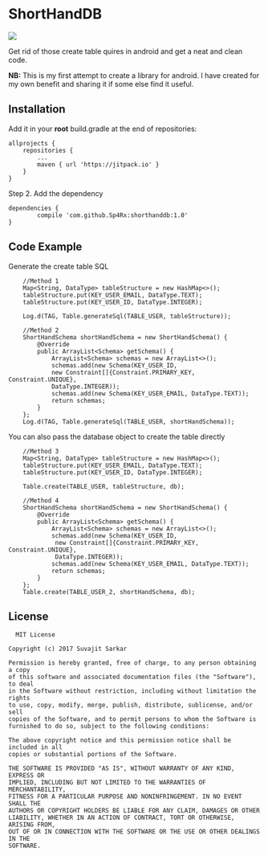 # ShortHandDB
[![](https://jitpack.io/v/Sp4Rx/shorthanddb.svg)](https://jitpack.io/#Sp4Rx/shorthanddb)

Get rid of those create table quires in android and get a neat and clean code.

**NB:** This is my first attempt to create a library for android. I have created for my  own benefit and sharing it if some else find it useful.

## Installation
Add it in your **root** build.gradle at the end of repositories:

	allprojects {
		repositories {
			...
			maven { url 'https://jitpack.io' }
		}
	}
Step 2. Add the dependency

	dependencies {
	        compile 'com.github.Sp4Rx:shorthanddb:1.0'
	}

## Code Example

Generate the create table SQL

        //Method 1
        Map<String, DataType> tableStructure = new HashMap<>();
        tableStructure.put(KEY_USER_EMAIL, DataType.TEXT);
        tableStructure.put(KEY_USER_ID, DataType.INTEGER);

        Log.d(TAG, Table.generateSql(TABLE_USER, tableStructure));

        //Method 2
        ShortHandSchema shortHandSchema = new ShortHandSchema() {
            @Override
            public ArrayList<Schema> getSchema() {
                ArrayList<Schema> schemas = new ArrayList<>();
                schemas.add(new Schema(KEY_USER_ID, 
                new Constraint[]{Constraint.PRIMARY_KEY, Constraint.UNIQUE}, 
                DataType.INTEGER));
                schemas.add(new Schema(KEY_USER_EMAIL, DataType.TEXT));
                return schemas;
            }
        };
        Log.d(TAG, Table.generateSql(TABLE_USER, shortHandSchema));
You can also pass the database object to create the table directly

        //Method 3
        Map<String, DataType> tableStructure = new HashMap<>();
        tableStructure.put(KEY_USER_EMAIL, DataType.TEXT);
        tableStructure.put(KEY_USER_ID, DataType.INTEGER);

        Table.create(TABLE_USER, tableStructure, db);

        //Method 4
        ShortHandSchema shortHandSchema = new ShortHandSchema() {
            @Override
            public ArrayList<Schema> getSchema() {
                ArrayList<Schema> schemas = new ArrayList<>();
                schemas.add(new Schema(KEY_USER_ID,
                 new Constraint[]{Constraint.PRIMARY_KEY, Constraint.UNIQUE},
                 DataType.INTEGER));
                schemas.add(new Schema(KEY_USER_EMAIL, DataType.TEXT));
                return schemas;
            }
        };
        Table.create(TABLE_USER_2, shortHandSchema, db);

## License

      MIT License
    
    Copyright (c) 2017 Suvajit Sarkar
    
    Permission is hereby granted, free of charge, to any person obtaining a copy
    of this software and associated documentation files (the "Software"), to deal
    in the Software without restriction, including without limitation the rights
    to use, copy, modify, merge, publish, distribute, sublicense, and/or sell
    copies of the Software, and to permit persons to whom the Software is
    furnished to do so, subject to the following conditions:
    
    The above copyright notice and this permission notice shall be included in all
    copies or substantial portions of the Software.
    
    THE SOFTWARE IS PROVIDED "AS IS", WITHOUT WARRANTY OF ANY KIND, EXPRESS OR
    IMPLIED, INCLUDING BUT NOT LIMITED TO THE WARRANTIES OF MERCHANTABILITY,
    FITNESS FOR A PARTICULAR PURPOSE AND NONINFRINGEMENT. IN NO EVENT SHALL THE
    AUTHORS OR COPYRIGHT HOLDERS BE LIABLE FOR ANY CLAIM, DAMAGES OR OTHER
    LIABILITY, WHETHER IN AN ACTION OF CONTRACT, TORT OR OTHERWISE, ARISING FROM,
    OUT OF OR IN CONNECTION WITH THE SOFTWARE OR THE USE OR OTHER DEALINGS IN THE
    SOFTWARE.
